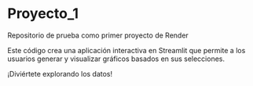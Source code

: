 # Proyecto_1
Repositorio de prueba como primer proyecto de Render

Este código crea una aplicación interactiva en Streamlit que permite a los usuarios generar y visualizar gráficos basados en sus selecciones. 

¡Diviértete explorando los datos!